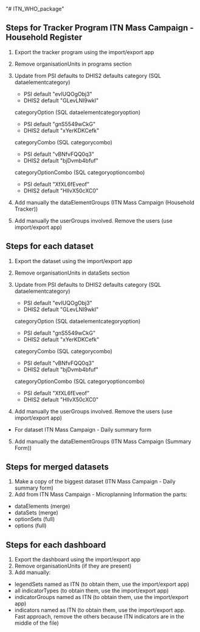 "# ITN_WHO_package" 

Steps for Tracker Program ITN Mass Campaign - Household Register
----------------------------------------------------------------

1) Export the tracker program using the import/export app
2) Remove organisationUnits in programs section
3) Update from PSI defaults to DHIS2 defaults
	category (SQL dataelementcategory)
	  - PSI default "evIUQOgObj3"
	  - DHIS2 default "GLevLNI9wkl"

	categoryOption (SQL dataelementcategoryoption)
	  - PSI default "gnS5549wCkG"
	  - DHIS2 default "xYerKDKCefk"

	categoryCombo (SQL categorycombo)
	  - PSI default "vBNfvFQQ0q3"
	  - DHIS2 default "bjDvmb4bfuf"

	categoryOptionCombo (SQL categoryoptioncombo)
	  - PSI default "XfXL6fEveof"
	  - DHIS2 default "HllvX50cXC0"

4) Add manually the dataElementGroups (ITN Mass Campaign (Household Tracker))

5) Add manually the userGroups involved. Remove the users (use import/export app)


Steps for each dataset
----------------------------------------------------------------

1) Export the dataset using the import/export app
2) Remove organisationUnits in dataSets section
3) Update from PSI defaults to DHIS2 defaults
	category (SQL dataelementcategory)
	  - PSI default "evIUQOgObj3"
	  - DHIS2 default "GLevLNI9wkl"

	categoryOption (SQL dataelementcategoryoption)
	  - PSI default "gnS5549wCkG"
	  - DHIS2 default "xYerKDKCefk"

	categoryCombo (SQL categorycombo)
	  - PSI default "vBNfvFQQ0q3"
	  - DHIS2 default "bjDvmb4bfuf"

	categoryOptionCombo (SQL categoryoptioncombo)
	  - PSI default "XfXL6fEveof"
	  - DHIS2 default "HllvX50cXC0"

4) Add manually the userGroups involved. Remove the users (use import/export app)

- For dataset ITN Mass Campaign - Daily summary form
5) Add manually the dataElementGroups (ITN Mass Campaign (Summary Form))


Steps for merged datasets
----------------------------------------------------------------

1) Make a copy of the biggest dataset (ITN Mass Campaign - Daily summary form)
2) Add from ITN Mass Campaign - Microplanning Information the parts:
- dataElements (merge)
- dataSets (merge)
- optionSets (full)
- options (full)


Steps for each dashboard
----------------------------------------------------------------

1) Export the dashboard using the import/export app
2) Remove organisationUnits (if they are present)
3) Add manually:
- legendSets named as ITN (to obtain them, use the import/export app)
- all indicatorTypes (to obtain them, use the import/export app)
- indicatorGroups named as ITN (to obtain them, use the import/export app)
- indicators named as ITN (to obtain them, use the import/export app. Fast approach, remove the others because ITN indicators are in the middle of the file)



